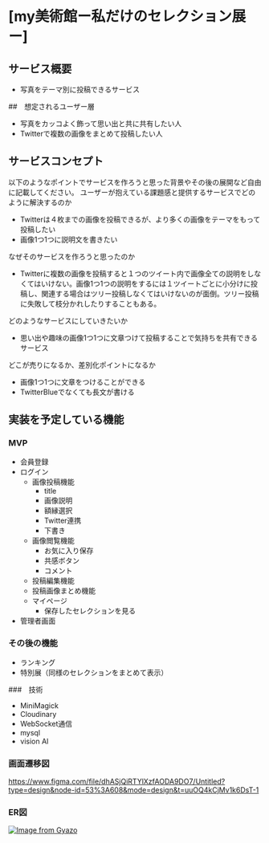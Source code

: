 # [my美術館ー私だけのセレクション展ー]

## サービス概要
- 写真をテーマ別に投稿できるサービス

##　想定されるユーザー層
- 写真をカッコよく飾って思い出と共に共有したい人
- Twitterで複数の画像をまとめて投稿したい人

## サービスコンセプト
以下のようなポイントでサービスを作ろうと思った背景やその後の展開など自由に記載してください。
ユーザーが抱えている課題感と提供するサービスでどのように解決するのか
- Twitterは４枚までの画像を投稿できるが、より多くの画像をテーマをもって投稿したい
- 画像1つ1つに説明文を書きたい

なぜそのサービスを作ろうと思ったのか
- Twitterに複数の画像を投稿すると１つのツイート内で画像全ての説明をしなくてはいけない。画像1つ1つの説明をするには１ツイートごとに小分けに投稿し、関連する場合はツリー投稿しなくてはいけないのが面倒。ツリー投稿に失敗して枝分かれしたりすることもある。

どのようなサービスにしていきたいか
- 思い出や趣味の画像1つ1つに文章つけて投稿することで気持ちを共有できるサービス

どこが売りになるか、差別化ポイントになるか
- 画像1つ1つに文章をつけることができる
- TwitterBlueでなくても長文が書ける

## 実装を予定している機能
### MVP
- 会員登録
- ログイン
  - 画像投稿機能
    - title
    - 画像説明
    - 額縁選択
    - Twitter連携
    - 下書き
  - 画像閲覧機能
    - お気に入り保存
    - 共感ボタン
    - コメント
  - 投稿編集機能
  - 投稿画像まとめ機能
  - マイページ
    - 保存したセレクションを見る
- 管理者画面

### その後の機能
- ランキング
- 特別展（同様のセレクションをまとめて表示）

###　技術
- MiniMagick
- Cloudinary
- WebSocket通信
- mysql
- vision AI

### 画面遷移図
https://www.figma.com/file/dhASjQiRTYlXzfAODA9DO7/Untitled?type=design&node-id=53%3A608&mode=design&t=uuOQ4kCjMv1k6DsT-1

### ER図
[![Image from Gyazo](https://i.gyazo.com/8d826e4ad2c20215353ee79d83fa097b.png)](https://gyazo.com/8d826e4ad2c20215353ee79d83fa097b)